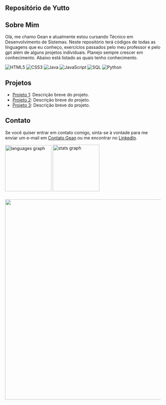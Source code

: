 ## Repositório de Yutto

## Sobre Mim

Olá, me chamo Gean e atualmente estou cursando Técnico em Desenvolvimento de Sistemas. Neste repositório terá códigos de todas as línguagens que eu conheço, exercícios passados pelo meu professor e pelo gpt além de alguns projetos individuais. Planejo sempre crescer em conhecimento. Abaixo está listado as quais tenho conhecimento.

<div>
    <img src="https://img.icons8.com/color/96/000000/html-5.png" alt="HTML5">
    <img src="https://img.icons8.com/color/96/000000/css3.png" alt="CSS3">
    <img src="https://img.icons8.com/color/96/000000/java-coffee-cup-logo.png" alt="Java">
    <img src="https://img.icons8.com/color/96/000000/javascript.png" alt="JavaScript">
    <img src="https://img.icons8.com/color/96/000000/sql.png" alt="SQL">
    <img src="https://img.icons8.com/color/96/000000/python.png" alt="Python">
</div>

## Projetos

- [Projeto 1](link_para_o_projeto_1): Descrição breve do projeto.
- [Projeto 2](link_para_o_projeto_2): Descrição breve do projeto.
- [Projeto 3](link_para_o_projeto_3): Descrição breve do projeto.

## Contato

Se você quiser entrar em contato comigo, sinta-se à vontade para me enviar um e-mail em [Contato Gean](mailto:contatogeanpls@gmail.com) ou me encontrar no [LinkedIn](https://www.linkedin.com/in/gean-carlos-b24651266?utm_source=share&utm_campaign=share_via&utm_content=profile&utm_medium=android_app).

<div align="left">
  <img src="https://github-readme-stats.vercel.app/api/top-langs?username=inotyu&locale=pt-br&hide_title=false&layout=compact&card_width=320&langs_count=7&theme=dark&hide_border=false&order=2&custom_title=Linguagens" height="150" alt="languages graph"  />
  <img src="https://github-readme-stats.vercel.app/api?username=inotyu&hide_title=false&hide_rank=false&show_icons=true&include_all_commits=true&count_private=true&disable_animations=false&theme=dark&locale=pt-br&hide_border=false&order=1&custom_title=Estat%C3%ADsticas" height="151" alt="stats graph"  />
</div>

###

<img align="left" width="650" src="https://i.pinimg.com/originals/1b/3d/f9/1b3df9b59fc34dba4b09cb101269187c.gif" />


###

